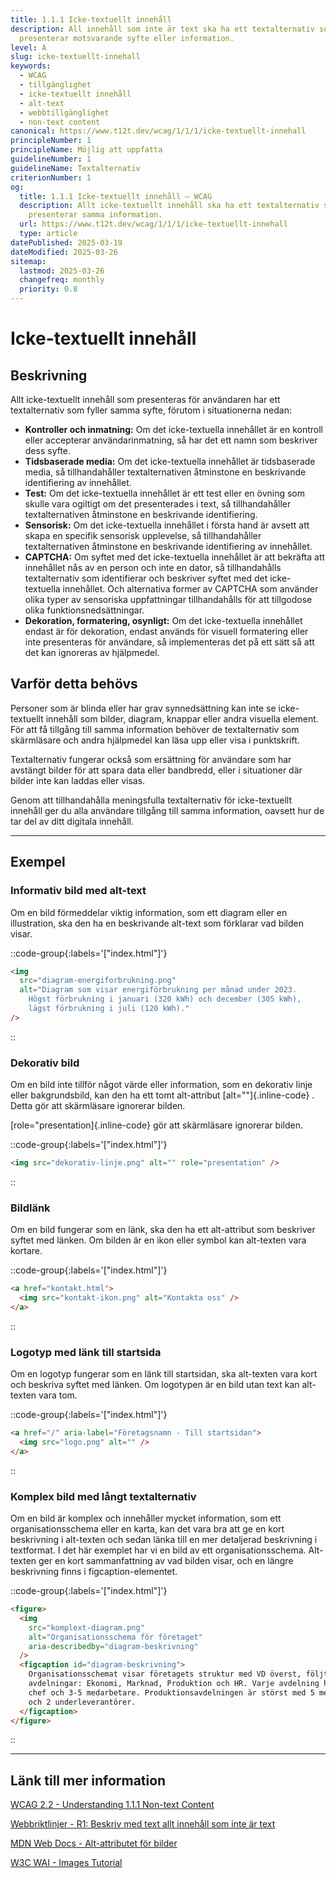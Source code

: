 ```yaml
---
title: 1.1.1 Icke-textuellt innehåll
description: All innehåll som inte är text ska ha ett textalternativ som
  presenterar motsvarande syfte eller information.
level: A
slug: icke-textuellt-innehall
keywords:
  - WCAG
  - tillgänglighet
  - icke-textuellt innehåll
  - alt-text
  - webbtillgänglighet
  - non-text content
canonical: https://www.t12t.dev/wcag/1/1/1/icke-textuellt-innehall
principleNumber: 1
principleName: Möjlig att uppfatta
guidelineNumber: 1
guidelineName: Textalternativ
criterionNumber: 1
og:
  title: 1.1.1 Icke-textuellt innehåll – WCAG
  description: Allt icke-textuellt innehåll ska ha ett textalternativ som
    presenterar samma information.
  url: https://www.t12t.dev/wcag/1/1/1/icke-textuellt-innehall
  type: article
datePublished: 2025-03-19
dateModified: 2025-03-26
sitemap:
  lastmod: 2025-03-26
  changefreq: monthly
  priority: 0.8
---
```


# Icke-textuellt innehåll

## Beskrivning

Allt icke-textuellt innehåll som presenteras för användaren har ett textalternativ som fyller samma syfte, förutom i situationerna nedan:

- **Kontroller och inmatning:** Om det icke-textuella innehållet är en kontroll eller accepterar användarinmatning, så har det ett namn som beskriver dess syfte.
- **Tidsbaserade media:** Om det icke-textuella innehållet är tidsbaserade media, så tillhandahåller textalternativen åtminstone en beskrivande identifiering av innehållet.
- **Test:** Om det icke-textuella innehållet är ett test eller en övning som skulle vara ogiltigt om det presenterades i text, så tillhandahåller textalternativen åtminstone en beskrivande identifiering.
- **Sensorisk:** Om det icke-textuella innehållet i första hand är avsett att skapa en specifik sensorisk upplevelse, så tillhandahåller textalternativen åtminstone en beskrivande identifiering av innehållet.
- **CAPTCHA:** Om syftet med det icke-textuella innehållet är att bekräfta att innehållet nås av en person och inte en dator, så tillhandahålls textalternativ som identifierar och beskriver syftet med det icke-textuella innehållet. Och alternativa former av CAPTCHA som använder olika typer av sensoriska uppfattningar tillhandahålls för att tillgodose olika funktionsnedsättningar.
- **Dekoration, formatering, osynligt:** Om det icke-textuella innehållet endast är för dekoration, endast används för visuell formatering eller inte presenteras för användare, så implementeras det på ett sätt så att det kan ignoreras av hjälpmedel.

## Varför detta behövs

Personer som är blinda eller har grav synnedsättning kan inte se icke-textuellt innehåll som bilder, diagram, knappar eller andra visuella element. För att få tillgång till samma information behöver de textalternativ som skärmläsare och andra hjälpmedel kan läsa upp eller visa i punktskrift.

Textalternativ fungerar också som ersättning för användare som har avstängt bilder för att spara data eller bandbredd, eller i situationer där bilder inte kan laddas eller visas.

Genom att tillhandahålla meningsfulla textalternativ för icke-textuellt innehåll ger du alla användare tillgång till samma information, oavsett hur de tar del av ditt digitala innehåll.

---

## Exempel

### Informativ bild med alt-text

Om en bild förmeddelar viktig information, som ett diagram eller en illustration, ska den ha en beskrivande alt-text som förklarar vad bilden visar.

::code-group{:labels='["index.html"]'}
```html
<img
  src="diagram-energiforbrukning.png"
  alt="Diagram som visar energiförbrukning per månad under 2023. 
    Högst förbrukning i januari (320 kWh) och december (305 kWh), 
    lägst förbrukning i juli (120 kWh)."
/>
```
::

### Dekorativ bild

Om en bild inte tillför något värde eller information, som en dekorativ linje eller bakgrundsbild, kan den ha ett tomt alt-attribut [alt=""]{.inline-code} . Detta gör att skärmläsare ignorerar bilden.

[role="presentation]{.inline-code} gör att skärmläsare ignorerar bilden.

::code-group{:labels='["index.html"]'}
```html
<img src="dekorativ-linje.png" alt="" role="presentation" />
```
::

### Bildlänk

Om en bild fungerar som en länk, ska den ha ett alt-attribut som beskriver syftet med länken. Om bilden är en ikon eller symbol kan alt-texten vara kortare.

::code-group{:labels='["index.html"]'}
```html
<a href="kontakt.html">
  <img src="kontakt-ikon.png" alt="Kontakta oss" />
</a>
```
::

### Logotyp med länk till startsida

Om en logotyp fungerar som en länk till startsidan, ska alt-texten vara kort och beskriva syftet med länken. Om logotypen är en bild utan text kan alt-texten vara tom.

::code-group{:labels='["index.html"]'}
```html
<a href="/" aria-label="Företagsnamn - Till startsidan">
  <img src="logo.png" alt="" />
</a>
```
::

### Komplex bild med långt textalternativ

Om en bild är komplex och innehåller mycket information, som ett organisationsschema eller en karta, kan det vara bra att ge en kort beskrivning i alt-texten och sedan länka till en mer detaljerad beskrivning i textformat.
I det här exemplet har vi en bild av ett organisationsschema. Alt-texten ger en kort sammanfattning av vad bilden visar, och en längre beskrivning finns i figcaption-elementet.

::code-group{:labels='["index.html"]'}
```html
<figure>
  <img
    src="komplext-diagram.png"
    alt="Organisationsschema för företaget"
    aria-describedby="diagram-beskrivning"
  />
  <figcaption id="diagram-beskrivning">
    Organisationsschemat visar företagets struktur med VD överst, följt av fyra
    avdelningar: Ekonomi, Marknad, Produktion och HR. Varje avdelning har en
    chef och 3-5 medarbetare. Produktionsavdelningen är störst med 5 medarbetare
    och 2 underleverantörer.
  </figcaption>
</figure>
```
::

---

## Länk till mer information

[WCAG 2.2 - Understanding 1.1.1 Non-text Content](https://www.w3.org/WAI/WCAG22/Understanding/non-text-content.html)

[Webbriktlinjer - R1: Beskriv med text allt innehåll som inte är text](https://www.digg.se/webbriktlinjer/alla-webbriktlinjer/beskriv-med-text-allt-innehall-som-inte-ar-text)

[MDN Web Docs - Alt-attributet för bilder](https://developer.mozilla.org/en-US/docs/Web/API/HTMLImageElement/alt)

[W3C WAI - Images Tutorial](https://www.w3.org/WAI/tutorials/images/)
